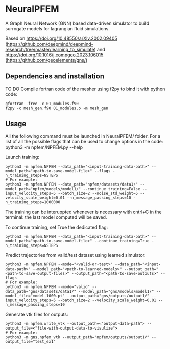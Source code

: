 # NeuralPFEM
A Graph Neural Network (GNN) based data-driven simulator to build surrogate models for lagrangian fluid simulations.

Based on https://doi.org/10.48550/arXiv.2002.09405 (https://github.com/deepmind/deepmind-research/tree/master/learning_to_simulate) 
and https://doi.org/10.1016/j.compgeo.2023.106015 (https://github.com/geoelements/gns/)

Dependencies and installation
-----------------------------
TO DO
Compile fortran code of the mesher using f2py to bind it with python code:
```
gfortran -free -c 01_modules.f90
f2py -c mesh_gen.f90 01_modules.o -m mesh_gen
```

Usage
-----
All the following command must be launched in NeuralPFEM/ folder.
For a list of all the possible flags that can be used to change options in the code:
python3 -m npfem/NPFEM.py --help 

Launch training:
```
python3 -m npfem.NPFEM --data_path="<input-training-data-path>" --model_path="<path-to-save-model-file>" --flags -n_training_steps=NSTEPS
# For example:
python3 -m npfem.NPFEM --data_path="npfem/datasets/data1/" --model_path="npfem/models/model1/" --continue_training=False --input_velocity_steps=5 --batch_size=2 --noise_std_weight=5 --velocity_scale_weight=0.01 --n_message_passing_steps=10 -n_training_steps=1000000
```
The training can be interuppted whenever is necessary with cntrl+C in the terminal: the last model computed will be saved.

To continue training, set True the dedicated flag:
```
python3 -m npfem.NPFEM --data_path="<input-training-data-path>" --model_path="<path-to-save-model-file>" --continue_training=True -n_training_steps=NSTEPS

```

Predict trajectories from valid/test dataset using learned simulator:
```
python3 -m npfem.NPFEM --mode="<valid-or-test>" --data_path="<input-data-path>" --model_path="<path-to-learned-models>" --output_path="<path-to-save-output-files>" --output_path="<path-to-save-outputs>" --flags
# For example:
python3 -m npfem.NPFEM --mode="valid" --data_path="gns/datasets/data1/" --model_path="gns/models/model1/" --model_file="model-1000.pt" --output_path="gns/outputs/output1/" --input_velocity_steps=5 --batch_size=2 --velocity_scale_weight=0.01 --n_message_passing_steps=10
```

Generate vtk files for outputs:
```
python3 -m npfem.write_vtk --output_path=<"output-data-path"> --output_file=<"file-with-output-data-to-visulize">
# For example:
python3 -m gns.npfem_vtk --output_path="npfem/outputs/output1/" --output_file="test_ex1"
```


